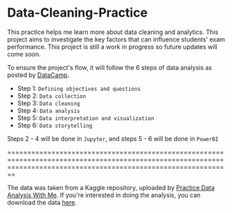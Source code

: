# Data-Cleaning-Practice
This practice helps me learn more about data cleaning and analytics. This project aims to investigate the key factors that can influence students' exam performance. 
This project is still a work in progress so future updates will come soon.

To ensure the project's flow, it will follow the 6 steps of data analysis as posted by [DataCamp](https://www.datacamp.com/blog/what-is-data-analysis-expert-guide).

- Step 1: `Defining objectives and questions`
- Step 2: `Data collection`
- Step 3: `Data cleaning`
- Step 4: `Data analysis`
- Step 5: `Data interpretation and visualization`
- Step 6: `Data storytelling`

Steps 2 - 4 will be done in `Jupyter`, and steps 5 - 6 will be done in `PowerBI`

====================================================================================================================================================================

The data was taken from a Kaggle repository, uploaded by [Practice Data Analysis With Me](https://www.kaggle.com/lainguyn123). 
If you're interested in doing the analysis, you can download the data [here](https://www.kaggle.com/datasets/lainguyn123/student-performance-factors).
